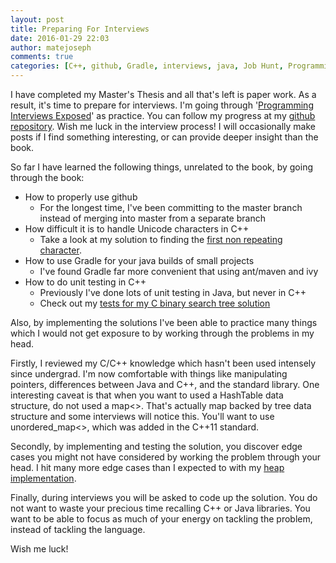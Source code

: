 ```yaml
---
layout: post
title: Preparing For Interviews
date: 2016-01-29 22:03
author: matejoseph
comments: true
categories: [C++, github, Gradle, interviews, java, Job Hunt, Programming]
---
```

I have completed my Master's Thesis and all that's left is paper work. As a result, it's time to prepare for interviews. I'm going through '<a href="http://www.amazon.com/Programming-Interviews-Exposed-Secrets-Landing/dp/1118261364/ref=sr_1_1?ie=UTF8&amp;qid=1454104897&amp;sr=8-1&amp;keywords=programming+interviews+exposed">Programming Interviews Exposed</a>' as practice. You can follow my progress at my <a href="https://github.com/josephmate/coding_interview_practice/">github repository</a>. Wish me luck in the interview process! I will occasionally make posts if I find something interesting, or can provide deeper insight than the book.

So far I have learned the following things, unrelated to the book, by going through the book:
<ul>
	<li>How to properly use github
<ul>
	<li>For the longest time, I've been committing to the master branch instead of merging into master from a separate branch</li>
</ul>
</li>
	<li>How difficult it is to handle Unicode characters in C++
<ul>
	<li>Take a look at my solution to finding the <a href="https://github.com/josephmate/coding_interview_practice/tree/master/first_non_repeat_char">first non repeating character</a>.</li>
</ul>
</li>
	<li>How to use Gradle for your java builds of small projects
<ul>
	<li>I've found Gradle far more convenient that using ant/maven and ivy</li>
</ul>
</li>
	<li>How to do unit testing in C++
<ul>
	<li>Previously I've done lots of unit testing in Java, but never in C++</li>
	<li>Check out my <a href="https://github.com/josephmate/coding_interview_practice/blob/master/bst/test_bst.cpp">tests for my C binary search tree solution</a></li>
</ul>
</li>
</ul>
Also, by implementing the solutions I've been able to practice many things which I would not get exposure to by working through the problems in my head.

Firstly, I reviewed my C/C++ knowledge which hasn't been used intensely since undergrad. I'm now comfortable with things like manipulating pointers, differences between Java and C++, and the standard library. One interesting caveat is that when you want to used a HashTable data structure, do not used a map&lt;&gt;. That's actually map backed by tree data structure and some interviews will notice this. You'll want to use unordered_map&lt;&gt;, which was added in the C++11 standard.

Secondly, by implementing and testing the solution, you discover edge cases you might not have considered by working the problem through your head. I hit many more edge cases than I expected to with my <a href="https://github.com/josephmate/coding_interview_practice/tree/master/heap">heap implementation</a>.

Finally, during interviews you will be asked to code up the solution. You do not want to waste your precious time recalling C++ or Java libraries. You want to be able to focus as much of your energy on tackling the problem, instead of tackling the language.

Wish me luck!

<script src="https://utteranc.es/client.js"
        repo="josephmate/josephmate.github.io"
        issue-number="14"
        theme="github-light"
        crossorigin="anonymous"
        async>
</script>